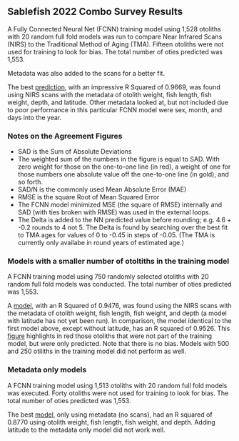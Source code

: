 ## Sablefish 2022 Combo Survey Results ##
A Fully Connected Neural Net (FCNN) training model using 1,528 otoliths with 20 random full fold models was run to compare Near Infrared Scans (NIRS) to the Traditional Method of Aging (TMA).  Fifteen otoliths were not used for training to look for bias. The total number of oties predicted was 1,553.

Metadata was also added to the scans for a better fit.  

The best [prediction](/Sablefish_2022_Combo_Survey_Results_DRAFT/Sable_2022_Combo_Scans_Otie_Wgt_Fish_Len_Weight_Depth_Lat_Agreement_Fig.png), with an impressive R Squared of 0.9669, was found using NIRS scans with the metadata of otolith weight, fish length, fish weight, depth, and latitude.  Other metadata looked at, but not included due to poor performance in this particular FCNN model were sex, month, and days into the year.

### Notes on the Agreement Figures
- SAD is the Sum of Absolute Deviations
- The weighted sum of the numbers in the figure is equal to SAD. With zero weight for those on the one-to-one line (in red), a weight of one for those numbers one absolute value off the one-to-one line (in gold), and so forth.
- SAD/N is the commonly used Mean Absolute Error (MAE)
- RMSE is the square Root of Mean Squared Error
- The FCNN model minimized MSE (the square of RMSE) internally and SAD (with ties broken with RMSE) was used in the external loops.
- The Delta is added to the NN predicted value before rounding; e.g. 4.6 + -0.2 rounds to 4 not 5. The Delta is found by searching over the best fit to TMA ages for values of 0 to -0.45 in steps of -0.05. (The TMA is currently only availabe in round years of estimated age.)

### Models with a smaller number of otoltiths in the training model 
A FCNN training model using 750 randomly selected otoliths with 20 random full fold models was conducted. The total number of oties predicted was 1,553.

A [model](/Sablefish_2022_Combo_Survey_Results_DRAFT/Sable_2022_Combo_Scans_Otie_Wgt_Fish_Len_Weight_Depth_750N_Agreement_Fig.png), with an R Squared of 0.9476, was found using the NIRS scans with the metadata of otolith weight, fish length, fish weight, and depth (a model with latitude has not yet been run).  In comparison, the model identical to the first model above, except without latitude, has an R squared of 0.9526. This [figure](/Sablefish_2022_Combo_Survey_Results_DRAFT/TMA_minus_NN_Age_Rounded_vs_TMA_Jittered_Left_Out_Oties_Highlighted_750N.png) highlights in red those otoliths that were not part of the training model, but were only predicted.  Note that there is no bias. Models with 500 and 250 otiliths in the training model did not perform as well.


### Metadata only models
A FCNN training model using 1,513 otoliths with 20 random full fold models was executed.  Forty otoliths were not used for training to look for bias. The total number of oties predicted was 1,553.

The best [model](/Sablefish_2022_Combo_Survey_Results_DRAFT/Sable_2022_Combo_Otie_Wgt_Fish_Len_Weight_Depth_Metadata_Only_Agreement_Fig.png), only using metadata (no scans), had an R squared of 0.8770 using otolith weight, fish length, fish weight, and depth. Adding latitude to the metadata only model did not work well.


